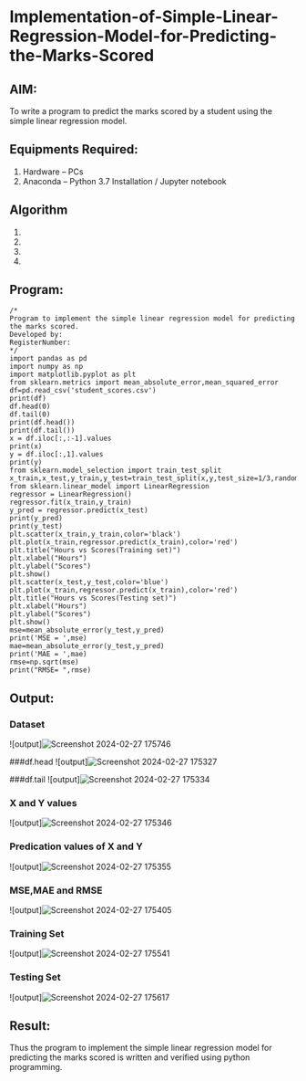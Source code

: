 # Implementation-of-Simple-Linear-Regression-Model-for-Predicting-the-Marks-Scored

## AIM:
To write a program to predict the marks scored by a student using the simple linear regression model.

## Equipments Required:
1. Hardware – PCs
2. Anaconda – Python 3.7 Installation / Jupyter notebook

## Algorithm
1. 
2. 
3. 
4. 

## Program:
```
/*
Program to implement the simple linear regression model for predicting the marks scored.
Developed by: 
RegisterNumber:  
*/
import pandas as pd
import numpy as np
import matplotlib.pyplot as plt
from sklearn.metrics import mean_absolute_error,mean_squared_error
df=pd.read_csv('student_scores.csv')
print(df)
df.head(0)
df.tail(0)
print(df.head())
print(df.tail())
x = df.iloc[:,:-1].values
print(x)
y = df.iloc[:,1].values
print(y)
from sklearn.model_selection import train_test_split
x_train,x_test,y_train,y_test=train_test_split(x,y,test_size=1/3,random_state=0)
from sklearn.linear_model import LinearRegression
regressor = LinearRegression()
regressor.fit(x_train,y_train)
y_pred = regressor.predict(x_test)
print(y_pred)
print(y_test)
plt.scatter(x_train,y_train,color='black')
plt.plot(x_train,regressor.predict(x_train),color='red')
plt.title("Hours vs Scores(Training set)")
plt.xlabel("Hours")
plt.ylabel("Scores")
plt.show()
plt.scatter(x_test,y_test,color='blue')
plt.plot(x_train,regressor.predict(x_train),color='red')
plt.title("Hours vs Scores(Testing set)")
plt.xlabel("Hours")
plt.ylabel("Scores")
plt.show()
mse=mean_absolute_error(y_test,y_pred)
print('MSE = ',mse)
mae=mean_absolute_error(y_test,y_pred)
print('MAE = ',mae)
rmse=np.sqrt(mse)
print("RMSE= ",rmse)
```

## Output:
### Dataset
![output]![Screenshot 2024-02-27 175746](https://github.com/MOHAMEDFARIKH1/Implementation-of-Simple-Linear-Regression-Model-for-Predicting-the-Marks-Scored/assets/160568234/31317b6c-77da-46e8-913c-46c14d3c8e5e)

###df.head
![output]![Screenshot 2024-02-27 175327](https://github.com/MOHAMEDFARIKH1/Implementation-of-Simple-Linear-Regression-Model-for-Predicting-the-Marks-Scored/assets/160568234/f9500330-c2cb-4bc9-a574-de0974b8a53f)

###df.tail
![output]![Screenshot 2024-02-27 175334](https://github.com/MOHAMEDFARIKH1/Implementation-of-Simple-Linear-Regression-Model-for-Predicting-the-Marks-Scored/assets/160568234/70fb9e73-ecf3-4793-bb35-e3620603d5d3)

### X and Y values
![output]![Screenshot 2024-02-27 175346](https://github.com/MOHAMEDFARIKH1/Implementation-of-Simple-Linear-Regression-Model-for-Predicting-the-Marks-Scored/assets/160568234/10b4cade-4dd8-4f80-b6a3-a5ea612dc38b)

### Predication values of X and Y
![output]![Screenshot 2024-02-27 175355](https://github.com/MOHAMEDFARIKH1/Implementation-of-Simple-Linear-Regression-Model-for-Predicting-the-Marks-Scored/assets/160568234/d1db4c18-8c23-488a-a124-1807cd1f0de8)

### MSE,MAE and RMSE
![output]![Screenshot 2024-02-27 175405](https://github.com/MOHAMEDFARIKH1/Implementation-of-Simple-Linear-Regression-Model-for-Predicting-the-Marks-Scored/assets/160568234/2bb8a767-2018-4bd2-b6a0-ee0decbbda84)

### Training Set
![output]![Screenshot 2024-02-27 175541](https://github.com/MOHAMEDFARIKH1/Implementation-of-Simple-Linear-Regression-Model-for-Predicting-the-Marks-Scored/assets/160568234/a8e1d0da-307f-4ada-ae2f-e85cd1cd9143)

### Testing Set
![output]![Screenshot 2024-02-27 175617](https://github.com/MOHAMEDFARIKH1/Implementation-of-Simple-Linear-Regression-Model-for-Predicting-the-Marks-Scored/assets/160568234/5a41b3d9-dc27-44aa-8974-0388a5d35669)



## Result:
Thus the program to implement the simple linear regression model for predicting the marks scored is written and verified using python programming.
